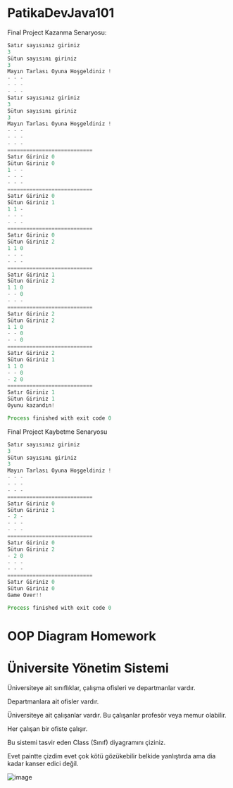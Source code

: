 # PatikaDevJava101
Final Project Kazanma Senaryosu:
  ```java
  Satır sayısınız giriniz 
  3
  Sütun sayısını giriniz 
  3
  Mayın Tarlası Oyuna Hoşgeldiniz !
  - - - 
  - - - 
  - - - 
  Satır sayısınız giriniz 
3
Sütun sayısını giriniz 
3
Mayın Tarlası Oyuna Hoşgeldiniz !
- - - 
- - - 
- - - 
===========================
Satır Giriniz 0
Sütun Giriniz 0
1 - - 
- - - 
- - - 
===========================
Satır Giriniz 0
Sütun Giriniz 1
1 1 - 
- - - 
- - - 
===========================
Satır Giriniz 0
Sütun Giriniz 2
1 1 0 
- - - 
- - - 
===========================
Satır Giriniz 1
Sütun Giriniz 2
1 1 0 
- - 0 
- - - 
===========================
Satır Giriniz 2
Sütun Giriniz 2
1 1 0 
- - 0 
- - 0 
===========================
Satır Giriniz 2
Sütun Giriniz 1
1 1 0 
- - 0 
- 2 0 
===========================
Satır Giriniz 1
Sütun Giriniz 1
Oyunu kazandın!

Process finished with exit code 0

  ```
  Final Project Kaybetme Senaryosu
  ```java
  Satır sayısınız giriniz 
3
Sütun sayısını giriniz 
3
Mayın Tarlası Oyuna Hoşgeldiniz !
- - - 
- - - 
- - - 
===========================
Satır Giriniz 0
Sütun Giriniz 1
- 2 - 
- - - 
- - - 
===========================
Satır Giriniz 0
Sütun Giriniz 2
- 2 0 
- - - 
- - - 
===========================
Satır Giriniz 0
Sütun Giriniz 0
Game Over!!

Process finished with exit code 0

  ```
# OOP Diagram Homework
# Üniversite Yönetim Sistemi
  Üniversiteye ait sınıflıklar, çalışma ofisleri ve departmanlar vardır.
  
  Departmanlara ait ofisler vardır.
  
  Üniversiteye ait çalışanlar vardır. Bu çalışanlar profesör veya memur olabilir.
  
  Her çalışan bir ofiste çalışır.
  
  Bu sistemi tasvir eden Class (Sınıf) diyagramını çiziniz.
  
  Evet paintte çizdim evet çok kötü gözükebilir belkide yanlıştırda ama dia kadar kanser edici değil.
  
  ![image](https://user-images.githubusercontent.com/45934056/123136775-f99f2100-d45b-11eb-8feb-cfaeb6717c2e.png)


 
